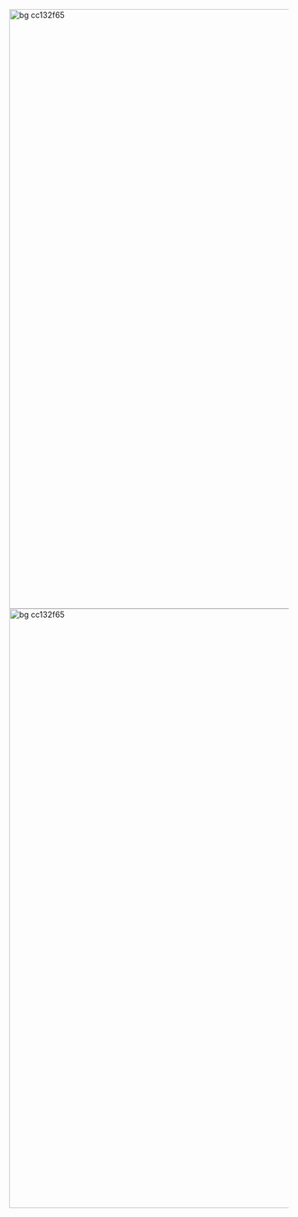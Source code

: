 <img width="2048" height="1079" alt="bg cc132f65" src="https://github.com/user-attachments/assets/20deb1b2-db1e-465f-ba93-0eef7670d367" />
<img width="2048" height="1079" alt="bg cc132f65" src="https://github.com/user-attachments/assets/ad301aa2-375c-4931-9359-7a7f47578fe1" />
